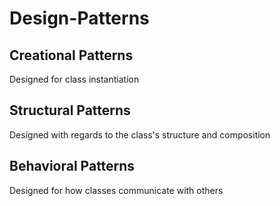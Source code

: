 # Design-Patterns

## Creational Patterns
Designed for class instantiation

## Structural Patterns
Designed with regards to the class's structure and composition

## Behavioral Patterns
Designed for how classes communicate with others
